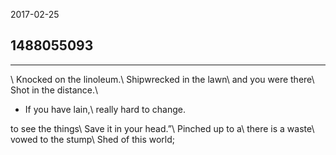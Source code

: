 2017-02-25

## 1488055093

---
\\
Knocked on the linoleum.\\
Shipwrecked in the lawn\\
and you were there\\
Shot in the distance.\\
- If you have lain,\\
really hard to change.

to see the things\\
Save it in your head.”\\
Pinched up to a\\
there is a waste\\
vowed to the stump\\
Shed of this world;

